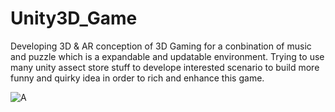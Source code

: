 # Unity3D_Game
Developing 3D & AR conception of 3D Gaming for a conbination of music and puzzle 
which is a expandable and updatable environment.
Trying to use many unity assect store stuff to develope interested scenario to build more funny and quirky idea
in order to rich and enhance this game.

![A](https://drive.google.com/file/d/0B57v1P-kz6cBakxRVml4d2pXS0k/view?usp=drive_link&resourcekey=0-ufzfkVIOCRsM0557xCOR3Q)
